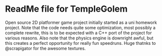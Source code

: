 # ReadMe file for TempleGolem

Open source 2D platformer game project initially started as a uni homework project.
Note that the code needs quite some optimization, most possibly a complete rewrite, this is to be expected with a C++ port of the project for various reasons.
Also note that the physics engine is downright awful, but this creates a perfect opportunity for really fun speedruns.
Huge thatnks to @scrapigator for the awesome textures.

